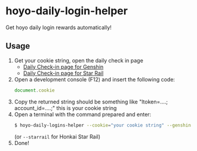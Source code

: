 # hoyo-daily-login-helper

Get hoyo daily login rewards automatically!

## Usage

1. Get your cookie string, open the daily check in page
   * [Daily Check-in page for Genshin](https://act.hoyolab.com/ys/event/signin-sea-v3/index.html?act_id=e202102251931481)
   * [Daily Check-in page for Star Rail](https://act.hoyolab.com/bbs/event/signin/hkrpg/index.html?act_id=e202303301540311)
2. Open a development console (F12) and insert the following code:
    ```javascript
    document.cookie
    ```
3. Copy the returned string should be something like "ltoken=....; account_id=....;" this is your cookie string
4. Open a terminal with the command prepared and enter:
    ```bash
    $ hoyo-daily-logins-helper --cookie="your cookie string" --genshin
    ```
   (or ``--starrail`` for Honkai Star Rail)
5. Done!

